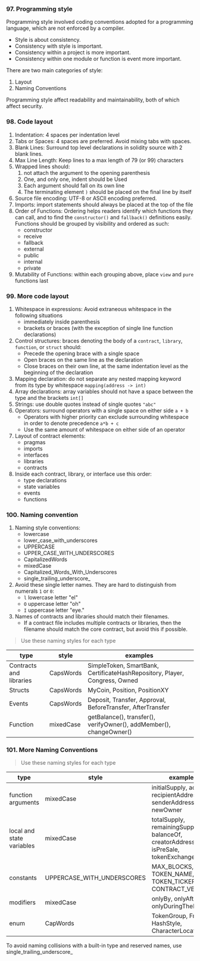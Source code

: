 ### 97. Programming style

Programming style involved coding conventions adopted for a programming language, which are not enforced by a compiler.
- Style is about consistency.
- Consistency with style is important.
- Consistency within a project is more important.
- Consistency within one module or function is event more important.

There are two main categories of style:
1. Layout
2. Naming Conventions

Programming style affect readability and maintainability, both of which affect security.

### 98. Code layout

1. Indentation: 4 spaces per indentation level
2. Tabs or Spaces: 4 spaces are preferred. Avoid mixing tabs with spaces.
3. Blank Lines: Surround top level declarations in solidity source with 2 blank lines.
4. Max Line Length: Keep lines to a max length of 79 (or 99) characters
5. Wrapped lines should:
    1. not attach the argument to the opening parenthesis
    2. One, and only one, indent should be Used
    3. Each argument should fall on its own line
    4. The terminating element `)` should be placed on the final line by itself
6. Source file encoding: UTF-8 or ASCII encoding preferred.
7. Imports: import statements should always be placed at the top of the file
8. Order of Functions: Ordering helps readers identify which functions they can call, and to find the `constructor()` and `fallback()` definitions easily. Functions should be grouped by visibility and ordered as such:
    - constructor
    - receive
    - fallback
    - external
    - public
    - internal
    - private
9. Mutability of Functions: within each grouping above, place `view` and `pure` functions last

### 99. More code layout

1. Whitespace in expressions: Avoid extraneous whitespace in the following situations
    - immediately inside parenthesis
    - brackets or braces (with the exception of single line function declarations)
2. Control structures: braces denoting the body of a `contract`, `library`, `function`, or `struct` should:
     - Precede the opening brace with a single space
     - Open braces on the same line as the declaration
     - Close braces on their own line, at the same indentation level as the beginning of the declaration
3. Mapping declaration: do not separate any nested mapping keyword from its type by whitespace `mapping(address -> int)`
4. Array declarations: array variables should not have a space between the type and the brackets `int[]`
5. Strings: use double quotes instead of single quotes `"abc"`
6. Operators: surround operators with a single space on either side `a + b`
    - Operators with higher priority can exclude surrounding whitespace in order to denote precedence `a*b + c`
    - Use the same amount of whitespace on either side of an operator
7. Layout of contract elements:
    - pragmas
    - imports
    - interfaces
    - libraries
    - contracts
8. Inside each contract, library, or interface use this order:
    - type declarations
    - state variables
    - events
    - functions

### 100. Naming convention

1. Naming style conventions:
    - lowercase
    - lower_case_with_underscores
    - UPPERCASE
    - UPPER_CASE_WITH_UNDERSCORES
    - CapitalizedWords
    - mixedCase
    - Capitalized_Words_With_Underscores
    - single_trailing_underscore_
2. Avoid these single letter names. They are hard to distinguish from numerals `1` or `0`:
    - `l` lowercase letter "el"
    - `O` uppercase letter "oh"
    - `I` uppercase letter "eye."
3. Names of contracts and libraries should match their filenames.
    - If a contract file includes multiple contracts or libraries, then the filename should match the core contract, but avoid this if possible.

> Use these naming styles for each type

| type | style | examples |
| ---- | ----- | -------- |
| Contracts and libraries | CapsWords | SimpleToken, SmartBank, CertificateHashRepository, Player, Congress, Owned |
| Structs | CapsWords | MyCoin, Position, PositionXY |
| Events | CapsWords | Deposit, Transfer, Approval, BeforeTransfer, AfterTransfer |
| Function | mixedCase | getBalance(), transfer(), verifyOwner(), addMember(), changeOwner() |

### 101. More Naming Conventions

> Use these naming styles for each type

| type | style | examples |
| ---- | ----- | -------- |
| function arguments | mixedCase | initialSupply, account, recipientAddress, senderAddress, newOwner |
| local and state variables | mixedCase | totalSupply, remainingSupply, balanceOf, creatorAddress, isPreSale, tokenExchangeRate |
| constants | UPPERCASE_WITH_UNDERSCORES | MAX_BLOCKS, TOKEN_NAME, TOKEN_TICKER, CONTRACT_VERSION |
| modifiers | mixedCase | onlyBy, onlyAfter, onlyDuringThePreSale |
| enum | CapWords | TokenGroup, Frame, HashStyle, CharacterLocations |

To avoid naming collisions with a built-in type and reserved names, use single_trailing_underscore_

